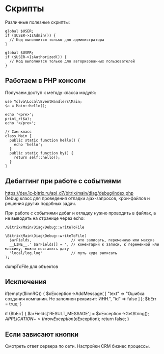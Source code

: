 # Скрипты
Различные полезные скрипты:

    global $USER;
    if ($USER->IsAdmin()) {
      // Код выполнится только для администратора
    }

    global $USER;
    if ($USER->IsAuthorized()) {
      // Код выполнится только для авторизованных пользователей
    }

## Работаем в PHP консоли
Получаем доступ к методу класса модуля:

    use Yolva\Local\EventHandlers\Main;
    $a = Main::hello();

    echo '<pre>';
    print_r($a);
    echo '</pre>';

    // Сам класс
    class Main {
      public static function hello() {
        echo 'hello';
      }
      public static function by() {
        return self::hello();
      }
    }

## Дебаггинг при работе с событиями
https://dev.1c-bitrix.ru/api_d7/bitrix/main/diag/debug/index.php  
Debug класс для проведения отладки ajax-запросов, крон-файлов и решения других подобных задач.

При работе с событиями дебаг и отладку нужно проводить в файлах, а не выводить на странице через echo:

    /Bitrix/Main/Diag/Debug::writeToFile

    \Bitrix\Main\Diag\Debug::writeToFile(
      $arFields,                  // что записать, переменную или массив
      __LINE__.' $arFields[] = ', // коментарий к записи, к переменной или массиву, можно поставить дату
      'local/log.log'             // путь куда записать
    );

dumpToFile для объектов

## Исключения

  if(empty($innRQ)) {
    $oException->AddMessage(
      [
        "text" => "Ошибка создания компании. Не заполнен реквизит: ИНН.",
        "id" => false
      ]
    );
    $bErr = true;
  }

  if ($bErr) {
    $arFields['RESULT_MESSAGE'] = $oException->GetString();
    $APPLICATION->throwException($oException);
    return false;
  }

## Если зависают кнопки
Смотреть ответ сервера по сети. Настройки CRM бизнес процессы.
